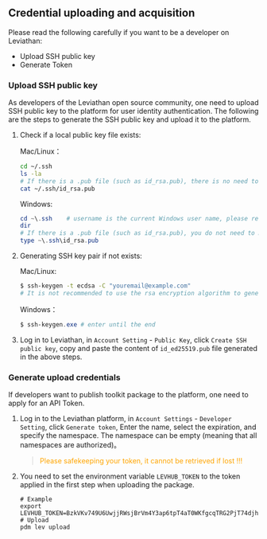 ## Credential uploading and acquisition

Please read the following carefully if you want to be a developer on Leviathan:

* Upload SSH public key
* Generate Token


### Upload SSH public key

As developers of the Leviathan open source community, one need to upload SSH public key to the platform for user identity authentication. The following are the steps to generate the SSH public key and upload it to the platform.

1. Check if a local public key file exists:

   Mac/Linux：

   ```bash
   cd ~/.ssh
   ls -la
   # If there is a .pub file (such as id_rsa.pub), there is no need to generate the SSH public key again.
   cat ~/.ssh/id_rsa.pub
   ```

   Windows:

   ```powershell
   cd ~\.ssh	# username is the current Windows user name, please refer to Leviathan Documentation.
   dir
   # If there is a .pub file (such as id_rsa.pub), you do not need to make the SSH public key again.
   type ~\.ssh\id_rsa.pub
   ```

2. Generating SSH key pair if not exists:

   Mac/Linux:

   ```bash
   $ ssh-keygen -t ecdsa -C "youremail@example.com"
   # It is not recommended to use the rsa encryption algorithm to generate a key pair, ecdsa is more secure and is supported by the new version of OpenSSL.
   ```

   Windows：

   ```powershell
   $ ssh-keygen.exe # enter until the end
   ```



3. Log in to Leviathan, in `Account Setting` - `Public Key`, click `Create SSH public key`, copy and paste the content of `id_ed25519.pub` file generated in the above steps.



### Generate upload credentials

If developers want to publish toolkit package to the platform, one need to apply for an API Token.

1. Log in to the Leviathan platform, in `Account Settings` - `Developer Setting`, click `Generate token`, Enter the name, select the expiration, and specify the namespace. The namespace can be empty (meaning that all namespaces are authorized)。
    > <font color="orange">Please safekeeping your token, it cannot be retrieved if lost !!!</font>
2. You need to set the environment variable `LEVHUB_TOKEN` to the token applied in the first step when uploading the package.
    ```shell
    # Example
    export LEVHUB_TOKEN=BzkVKv749U6UwjjRWsjBrVm4Y3ap6tpT4aT0WKfgcqTRG2PjT74djhaQV9AMDvjqQro25GgJ
    # Upload
    pdm lev upload
    ```
